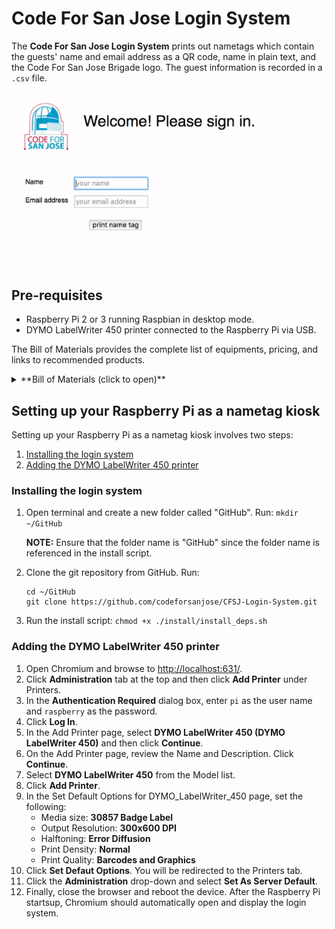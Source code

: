 # Code For San Jose Login System

The **Code For San Jose Login System** prints out nametags which contain the guests' name and email address as a QR code, name in plain text, and the Code For San Jose Brigade logo. The guest information is recorded in a `.csv` file.

![creating a nametag](static/images/nametag_web.gif)

Pre-requisites
--------------
* Raspberry Pi 2 or 3 running Raspbian in desktop mode.  
* DYMO LabelWriter 450 printer connected to the Raspberry Pi via USB.

The Bill of Materials provides the complete list of equipments, pricing, and links to recommended products.

<details><summary>**Bill of Materials (click to open)**</summary><p>

| Item No. | Description | Quantity | Price | Link |
|----------|---------------|----------|-------|------|
| 1 | Raspberry Pi 3 Model B | 1 | $38.31 | [Amazon link](https://www.amazon.com/Raspberry-Pi-RASPBERRYPI3-MODB-1GB-Model-Motherboard/dp/B01CD5VC92) |
| 2 | Raspberry Pi 7" Touchscreen Display | 1 | $66.99 | [Amazon link](https://www.amazon.com/Raspberry-Pi-7-Touchscreen-Display/dp/B0153R2A9I/) |
| 3 | Power Adapter | 1| $9.99| [Amazon link](https://www.amazon.com/CanaKit-Raspberry-Supply-Adapter-Charger/dp/B00MARDJZ4/) |
| 4 | Keyboard | 1 | $14.99| [Amazon link](https://www.amazon.com/Anker-Bluetooth-Ultra-Slim-Keyboard-Devices/dp/B005ONMDYE/) |
| 5 | Micro SD Card | 1| $15.95| [Amazon link](https://www.amazon.com/Samsung-Class-Micro-Adapter-MB-MC32DA/dp/B00WR4IJBE/) |
| 6 | DYMO LabelWriter 450 | 1| $66.95| [Amazon link](https://www.amazon.com/DYMO-LabelWriter-Thermal-Printer-1752264/dp/B0027JBLV4) |
| 7 | DYMO 2-1/4" x 4" labels (30857) | 1 | $10.00 | [Amazon link](https://www.amazon.com/DYMO-Adhesive-LabelWriter-Printers-30857/dp/B00009WO6F) |

**Total Cost:** $223.18

</p></details>

Setting up your Raspberry Pi as a nametag kiosk
-------------------------------------------------
Setting up your Raspberry Pi as a nametag kiosk involves two steps:

1. [Installing the login system](#installing_login)
2. [Adding the DYMO LabelWriter 450 printer](#adding_printer)

### <a name="installing_login">Installing the login system</a>

1. Open terminal and create a new folder called "GitHub". Run: `mkdir ~/GitHub`
    
    **NOTE:** Ensure that the folder name is "GitHub" since the folder name is referenced in the install script. 
2. Clone the git repository from GitHub. Run:
    ```
    cd ~/GitHub
    git clone https://github.com/codeforsanjose/CFSJ-Login-System.git
    ```
 
3. Run the install script: `chmod +x ./install/install_deps.sh`

### <a name="adding_printer">Adding the DYMO LabelWriter 450 printer</a>

1. Open Chromium and browse to [http://localhost:631/](http://localhost:631/).
2. Click **Administration** tab at the top and then click **Add Printer** under Printers.
3. In the **Authentication Required** dialog box, enter `pi` as the user name and `raspberry` as the password.
4. Click **Log In**.
5. In the Add Printer page, select **DYMO LabelWriter 450 (DYMO LabelWriter 450)** and then click **Continue**.
6. On the Add Printer page, review the Name and Description. Click **Continue**.
7. Select **DYMO LabelWriter 450** from the Model list.
8. Click **Add Printer**.
9. In the Set Default Options for DYMO_LabelWriter_450 page, set the following:
	* Media size: **30857 Badge Label**
	* Output Resolution: **300x600 DPI**
	* Halftoning: **Error Diffusion**
	* Print Density: **Normal**
	* Print Quality: **Barcodes and Graphics**
10. Click **Set Defaut Options**. You will be redirected to the Printers tab.
11. Click the **Administration** drop-down and select **Set As Server Default**.
12. Finally, close the browser and reboot the device.
After the Raspberry Pi startsup, Chromium should automatically open and display the login system.

